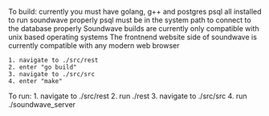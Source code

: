 To build:
    currently you must have golang, g++ and postgres psql all installed to run soundwave properly
    psql must be in the system path to connect to the database properly
    Soundwave builds are currently only compatible with unix based operating systems
    The frontnend website side of soundwave is currently compatible with any modern web browser

    1. navigate to ./src/rest
    2. enter "go build"
    3. navigate to ./src/src
    4. enter "make"

To run:
    1. navigate to ./src/rest
    2. run ./rest
    3. navigate to ./src/src
    4. run ./soundwave_server
